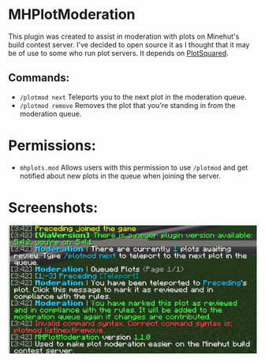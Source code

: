 # MHPlotModeration

This plugin was created to assist in moderation with plots on Minehut's build contest server. I've decided to open source it as I thought that it may be of use to some who run plot servers. It depends on [PlotSquared](https://www.spigotmc.org/resources/plotsquared-v7.77506/). 

## Commands:
- `/plotmod next` Teleports you to the next plot in the moderation queue.
- `/plotmod remove` Removes the plot that you're standing in from the moderation queue.

# Permissions:
- `mhplots.mod` Allows users with this permission to use `/plotmod` and get notified about new plots in the queue when joining the server.

# Screenshots:
![img.png](images/img.png)